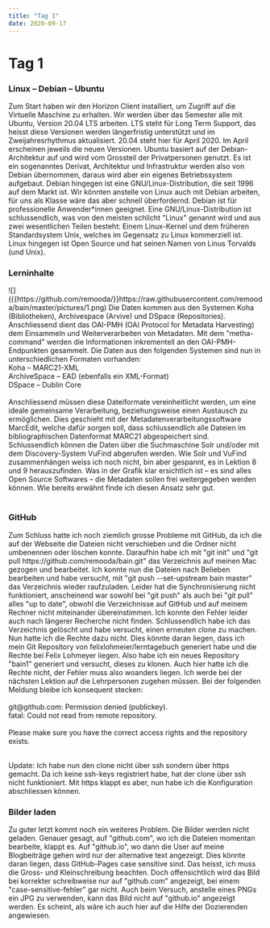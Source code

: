 ```yaml
---
title: "Tag 1"
date: 2020-09-17
---
```


<h1>Tag 1</h1>

<h3>Linux – Debian – Ubuntu</h3>
Zum Start haben wir den Horizon Client installiert, um Zugriff auf die Virtuelle Maschine zu erhalten. Wir werden über das Semester alle mit Ubuntu, Version 20.04 LTS arbeiten. LTS steht für Long Term Support, das heisst diese Versionen werden längerfristig unterstützt und im Zweijahresrhythmus aktualisiert. 20.04 steht hier für April 2020. Im April erscheinen jeweils die neuen Versionen. Ubuntu basiert auf der Debian-Architektur auf und wird vom Grossteil der Privatpersonen genutzt. Es ist ein sogenanntes Derivat, Architektur und Infrastruktur werden also von Debian übernommen, daraus wird aber ein eigenes Betriebssystem aufgebaut. Debian hingegen ist eine GNU/Linux-Distribution, die seit 1996 auf dem Markt ist. Wir könnten anstelle von Linux auch mit Debian arbeiten, für uns als Klasse wäre das aber schnell überfordernd. Debian ist für professionelle Anwender*innen geeignet. Eine GNU/Linux-Distribution ist schlussendlich, was von den meisten schlicht "Linux" genannt wird und aus zwei wesentlichen Teilen besteht: Einem Linux-Kernel und dem früheren Standardsystem Unix, welches im Gegensatz zu Linux kommerziell ist. Linux hingegen ist Open Source und hat seinen Namen von Linus Torvalds (und Unix).
<br>

<h3>Lerninhalte</h3>
![]({{https://github.com/remooda/}}https://raw.githubusercontent.com/remooda/bain/master/pictures/1.png)
Die Daten kommen aus den Systemen Koha (Bibliotheken), Archivespace (Arvive) und DSpace (Repositories). Anschliessend dient das OAI-PMH (OAI Protocol for Metadata Harvesting) dem Einsammeln und Weiterverarbeiten von Metadaten. Mit dem "metha-command" werden die Informationen inkrementell an den OAI-PMH-Endpunkten gesammelt. Die Daten aus den folgenden Systemen sind nun in unterschiedlichen Formaten vorhanden:<br>
Koha – MARC21-XML<br>
ArchiveSpace – EAD (ebenfalls ein XML-Format)<br>
DSpace – Dublin Core<br><br>
Anschliessend müssen diese Dateiformate vereinheitlicht werden, um eine ideale gemeinsame Verarbeitung, beziehungsweise einen Austausch zu ermöglichen. Dies geschieht mit der Metadatenverarbeitungssoftware MarcEdit, welche dafür sorgen soll, dass schlussendlich alle Dateien im bibliographischen Datenformat MARC21 abgespeichert sind. <br>
Schlussendlich können die Daten über die Suchmaschine Solr und/oder mit dem Discovery-System VuFind abgerufen werden. Wie Solr und VuFind zusammenhängen weiss ich noch nicht, bin aber gespannt, es in Lektion 8 und 9 herauszufinden. Was in der Grafik klar ersichtlich ist – es sind alles Open Source Softwares – die Metadaten sollen frei weitergegeben werden können. Wie bereits erwähnt finde ich diesen Ansatz sehr gut. <br><br>

<h3>GitHub</h3>
Zum Schluss hatte ich noch ziemlich grosse Probleme mit GitHub, da ich die auf der Webseite die Dateien nicht verschieben und die Ordner nicht umbenennen oder löschen konnte. Daraufhin habe ich mit "git init" und "git pull https://github.com/remooda/bain.git" das Verzeichnis auf meinen Mac gezogen und bearbeitet. Ich konnte nun die Dateien nach Belieben bearbeiten und habe versucht, mit "git push --set-upstream bain master" das Verzeichnis wieder raufzuladen. Leider hat die Synchronisierung nicht funktioniert, anscheinend war sowohl bei "git push" als auch bei "git pull" alles "up to date", obwohl die Verzeichnisse auf GitHub und auf meinem Rechner nicht miteinander übereinstimmen. Ich konnte den Fehler leider auch nach längerer Recherche nicht finden. Schlussendlich habe ich das Verzeichnis gelöscht und habe versucht, einen erneuten clone zu machen. Nun hatte ich die Rechte dazu nicht. Dies könnte daran liegen, dass ich mein Git Repository von felixlohmeier/lerntagebuch generiert habe und die Rechte bei Felix Lohmeyer liegen. Also habe ich ein neues Repository "bain1" generiert und versucht, dieses zu klonen. Auch hier hatte ich die Rechte nicht, der Fehler muss also woanders liegen. Ich werde bei der nächsten Lektion auf die Lehrpersonen zugehen müssen. Bei der folgenden Meldung bleibe ich konsequent stecken: <br><br>
git@github.com: Permission denied (publickey). <br>
fatal: Could not read from remote repository. <br><br>
Please make sure you have the correct access rights and the repository exists.<br><br>

Update: Ich habe nun den clone nicht über ssh sondern über https gemacht. Da ich keine ssh-keys registriert habe, hat der clone über ssh nicht funktioniert. Mit https klappt es aber, nun habe ich die Konfiguration abschliessen können.

<h3>Bilder laden</h3>
Zu guter letzt kommt noch ein weiteres Problem. Die Bilder werden nicht geladen. Genauer gesagt, auf "github.com", wo ich die Dateien momentan bearbeite, klappt es. Auf "github.io", wo dann die User auf meine Blogbeiträge gehen wird nur der alternative text angezeigt. Dies könnte daran liegen, dass GitHub-Pages case sensitive sind. Das heisst, ich muss die Gross- und Kleinschreibung beachten. Doch offensichtlich wird das Bild bei korrekter schreibweise nur auf "github.com" angezeigt, bei einem "case-sensitive-fehler" gar nicht. Auch beim Versuch, anstelle eines PNGs ein JPG zu verwenden, kann das Bild nicht auf "github.io" angezeigt werden. Es scheint, als wäre ich auch hier auf die Hilfe der Dozierenden angewiesen.
